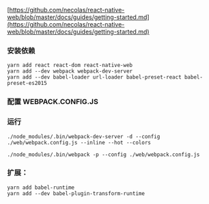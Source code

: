 [https://github.com/necolas/react-native-web/blob/master/docs/guides/getting-started.md](https://github.com/necolas/react-native-web/blob/master/docs/guides/getting-started.md)

### 安装依赖

```
yarn add react react-dom react-native-web
yarn add --dev webpack webpack-dev-server
yarn add --dev babel-loader url-loader babel-preset-react babel-preset-es2015
```

### 配置 WEBPACK.CONFIG.JS

### 运行

```
./node_modules/.bin/webpack-dev-server -d --config ./web/webpack.config.js --inline --hot --colors
```

```
./node_modules/.bin/webpack -p --config ./web/webpack.config.js
```

### 扩展：

```
yarn add babel-runtime
yarn add --dev babel-plugin-transform-runtime
```



